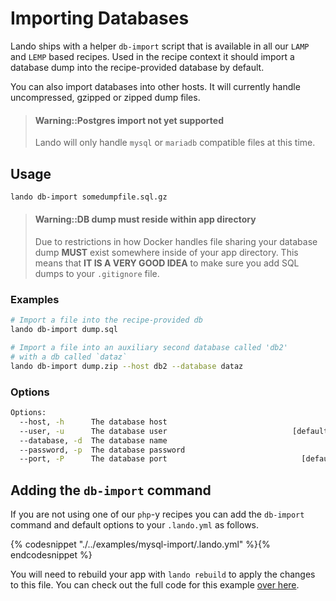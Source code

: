 Importing Databases
===================

Lando ships with a helper `db-import` script that is available in all our `LAMP` and `LEMP` based recipes. Used in the recipe context it should import a database dump into the recipe-provided database by default.

You can also import databases into other hosts. It will currently handle uncompressed, gzipped or zipped dump files.

> #### Warning::Postgres import not yet supported
>
> Lando will only handle `mysql` or `mariadb` compatible files at this time.

Usage
-----

```bash
lando db-import somedumpfile.sql.gz
```

> #### Warning::DB dump must reside within app directory
>
> Due to restrictions in how Docker handles file sharing your database dump **MUST** exist somewhere inside of your app directory. This means that **IT IS A VERY GOOD IDEA** to make sure you add SQL dumps to your `.gitignore` file.

### Examples

```bash
# Import a file into the recipe-provided db
lando db-import dump.sql

# Import a file into an auxiliary second database called 'db2'
# with a db called `dataz`
lando db-import dump.zip --host db2 --database dataz
```

### Options

```bash
Options:
  --host, -h      The database host
  --user, -u      The database user                            [default: "root"]
  --database, -d  The database name
  --password, -p  The database password
  --port, -P      The database port                              [default: 3306]
```

Adding the `db-import` command
------------------------------

If you are not using one of our `php`-y recipes you can add the `db-import` command and default options to your `.lando.yml` as follows.

{% codesnippet "./../examples/mysql-import/.lando.yml" %}{% endcodesnippet %}

You will need to rebuild your app with `lando rebuild` to apply the changes to this file. You can check out the full code for this example [over here](https://github.com/lando/lando/tree/master/examples/mysql-import).
